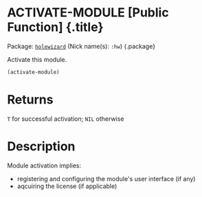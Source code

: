 # ACTIVATE-MODULE [Public Function] {.title}

Package: [`holewizard`](HOLEWIZARD.pkg.md) (Nick name(s): `:hw`) {.package}

Activate this module.

``` lisp
(activate-module)
```

# Returns

`T` for successful activation; `NIL` otherwise

# Description

Module activation implies:
* registering and configuring the module's user interface (if any)
* aqcuiring the license (if applicable)
